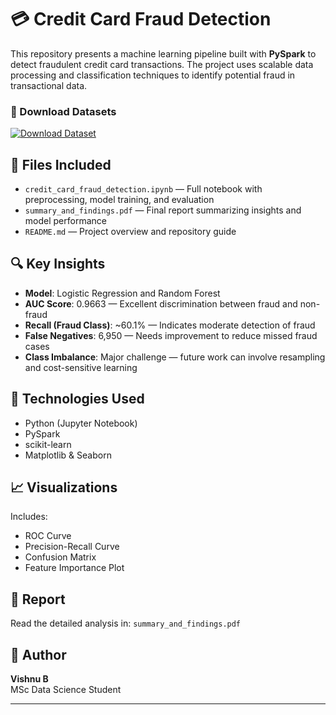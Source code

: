 # 💳 Credit Card Fraud Detection

This repository presents a machine learning pipeline built with **PySpark** to detect fraudulent credit card transactions. The project uses scalable data processing and classification techniques to identify potential fraud in transactional data.


### 🔗 Download Datasets

[![Download Dataset](https://img.shields.io/badge/Download-Data-brightgreen?style=for-the-badge)](https://drive.google.com/file/d/15Ppn7rdjpxe0FnnOBX2gP9Itd1Fnl1sG/view?usp=sharing)

## 📁 Files Included

- `credit_card_fraud_detection.ipynb` — Full notebook with preprocessing, model training, and evaluation
- `summary_and_findings.pdf` — Final report summarizing insights and model performance
- `README.md` — Project overview and repository guide

## 🔍 Key Insights

- **Model**: Logistic Regression and Random Forest
- **AUC Score**: 0.9663 — Excellent discrimination between fraud and non-fraud
- **Recall (Fraud Class)**: ~60.1% — Indicates moderate detection of fraud
- **False Negatives**: 6,950 — Needs improvement to reduce missed fraud cases
- **Class Imbalance**: Major challenge — future work can involve resampling and cost-sensitive learning

## 📘 Technologies Used

- Python (Jupyter Notebook)
- PySpark
- scikit-learn
- Matplotlib & Seaborn

## 📈 Visualizations

Includes:
- ROC Curve
- Precision-Recall Curve
- Confusion Matrix
- Feature Importance Plot

## 📄 Report

Read the detailed analysis in: `summary_and_findings.pdf`

## 👤 Author

**Vishnu B**  
MSc Data Science Student  

---



